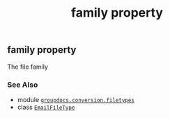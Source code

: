 ﻿---
title: family property
second_title: GroupDocs.Conversion for Python via .NET API References
description: 
type: docs
weight: 190
url: /python-net/groupdocs.conversion.filetypes/emailfiletype/family/
is_root: false
---

## family property


The file family

### See Also
* module [`groupdocs.conversion.filetypes`](../../)
* class [`EmailFileType`](/conversion/python-net/groupdocs.conversion.filetypes/emailfiletype)
